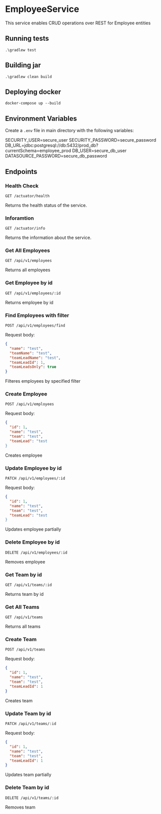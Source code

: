 # EmployeeService
This service enables CRUD operations over REST for Employee entities

## Running tests

```
.\gradlew test
```

## Building jar

```
.\gradlew clean build
```

## Deploying docker

```
docker-compose up --build
```

## Environment Variables

Create a `.env` file in main directory with the following variables:

SECURITY_USER=secure_user
SECURITY_PASSWORD=secure_password
DB_URL=jdbc:postgresql://db:5432/prod_db?currentSchema=employee_prod
DB_USER=secure_db_user
DATASOURCE_PASSWORD=secure_db_password

## Endpoints 

### Health Check

```
GET /actuator/health
```
Returns the health status of the service.

### Inforamtion

```
GET /actuator/info
````
Returns the information about the service.

### Get All Employees

```
GET /api/v1/employees
```
Returns all employees

### Get Employee by id

```
GET /api/v1/employees/:id
```
Returns employee by id


### Find Employees with filter

```
POST /api/v1/employees/find
```
Request body:
```json
{
  "name": "test",
  "teamName": "test",
  "teamLeadName": "test",
  "teamLeadId": 1,
  "teamLeadsOnly": true
}
```
Filteres employees by specified filter

### Create Employee

```
POST /api/v1/employees
```
Request body:
```json
{
  "id": 1,
  "name": "test",
  "team": "test",
  "teamLead": "test
}
```
Creates employee

### Update Employee by id

```
PATCH /api/v1/employees/:id
```
Request body:
```json
{
  "id": 1,
  "name": "test",
  "team": "test",
  "teamLead": "test
}
```
Updates employee partially 

### Delete Employee by id

```
DELETE /api/v1/employees/:id
```
Removes employee 

### Get Team by id

```
GET /api/v1/teams/:id
```
Returns team by id 

### Get All Teams

```
GET /api/v1/teams
```
Returns all teams

### Create Team

```
POST /api/v1/teams
```
Request body:
```json
{
  "id": 1,
  "name": "test",
  "team": "test",
  "teamLeadId": 1
}
```
Creates team

### Update Team by id

```
PATCH /api/v1/teams/:id
```
Request body:
```json
{
  "id": 1,
  "name": "test",
  "team": "test",
  "teamLeadId": 1
}
```
Updates team partially 

### Delete Team by id

```
DELETE /api/v1/teams/:id
```
Removes team 